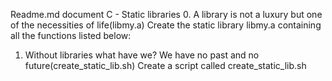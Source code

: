 Readme.md document
C - Static libraries
0. A library is not a luxury but one of the necessities of life(libmy.a)
Create the static library libmy.a containing all the functions listed below:
1. Without libraries what have we? We have no past and no future(create_static_lib.sh)
Create a script called create_static_lib.sh
